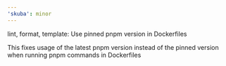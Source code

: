 ```yaml
---
'skuba': minor
---
```


lint, format, template: Use pinned pnpm version in Dockerfiles

This fixes usage of the latest pnpm version instead of the pinned version when running pnpm commands in Dockerfiles
